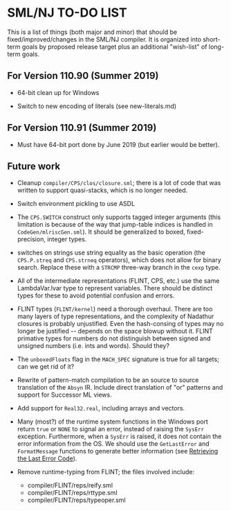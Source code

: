 # SML/NJ TO-DO LIST

This is a list of things (both major and minor) that should be fixed/improved/changes
in the SML/NJ compiler.  It is organized into short-term goals by proposed release
target plus an additional "wish-list" of long-term goals.

## For Version 110.90 (Summer 2019)

  * 64-bit clean up for Windows

  * Switch to new encoding of literals (see new-literals.md)

## For Version 110.91 (Summer 2019)

  * Must have 64-bit port done by June 2019 (but earlier would be better).

## Future work

  * Cleanup `compiler/CPS/clos/closure.sml`; there is a lot of code that was
    written to support quasi-stacks, which is no longer needed.

  * Switch environment pickling to use ASDL

  * The `CPS.SWITCH` construct only supports tagged integer arguments (this limitation
    is because of the way that jump-table indices is handled in `CodeGen/mlriscGen.sml`).
    It should be generalized to boxed, fixed-precision, integer types.

  * switches on strings use string equality as the basic operation (the `CPS.P.streq` and
    `CPS.strneq` operators), which does not allow for binary search.  Replace these with
    a `STRCMP` three-way branch in the `cexp` type.

  * All of the intermediate representations (FLINT, CPS, etc.) use the same LambdaVar.lvar
    type to represent variables.  There should be distinct types for these to avoid
    potential confusion and errors.

  * FLINT types (`FLINT/kernel`) need a thorough overhaul. There are too
    many layers of type representations, and the complexity of Nadathur
    closures is probably unjustified. Even the hash-consing of types may
    no longer be justified -- depends on the space blowup without
    it. FLINT primative types for numbers do not distinguish between
    signed and unsigned numbers (i.e. ints and words). Should they?

  * The `unboxedFloats` flag in the `MACH_SPEC` signature is true for all targets; can
    we get rid of it?

  * Rewrite of pattern-match compilation to be an source to source translation of the
    `Absyn` IR.  Include direct translation of "or" patterns and support for Successor
    ML views.

  * Add support for `Real32.real`, including arrays and vectors.

  * Many (most?) of the runtime system functions in the Windows port return `true` or
    `NONE` to signal an error, instead of raising the `SysErr` exception.  Furthermore,
    when a `SysErr` is raised, it does not contain the error information from the OS.
    We should use the `GetLastError` and `FormatMessage` functions to generate better
    information (see [Retrieving the Last Error
    Code](https://docs.microsoft.com/en-us/windows/desktop/Debug/retrieving-the-last-error-code)).

  * Remove runtime-typing from FLINT; the files involved include:
    - compiler/FLINT/reps/reify.sml
    - compiler/FLINT/reps/rttype.sml
    - compiler/FLINT/reps/typeoper.sml

